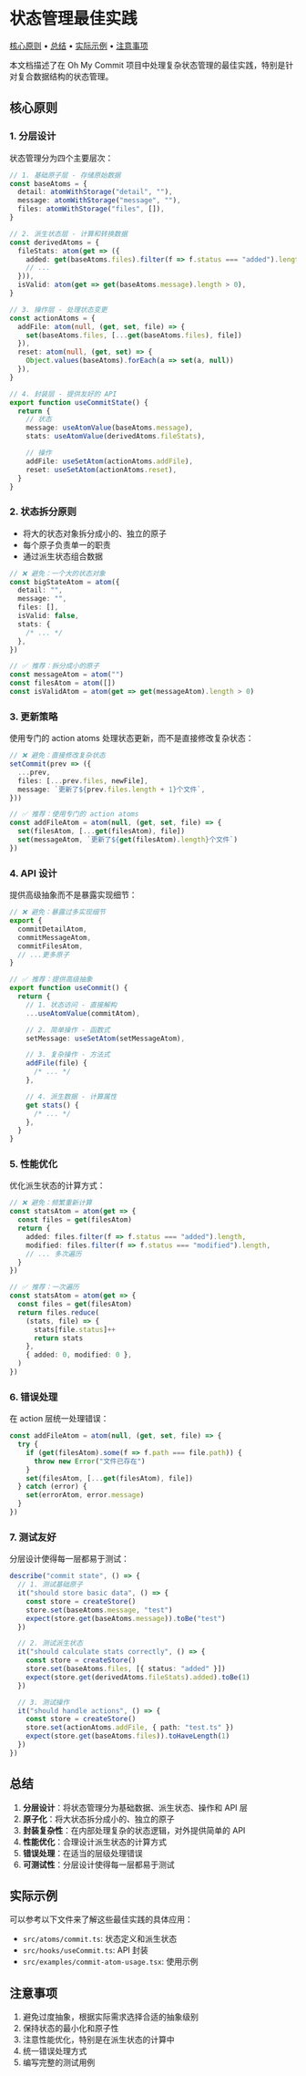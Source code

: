 # 状态管理最佳实践

<!-- toc -->

[核心原则](#核心原则) • [总结](#总结) • [实际示例](#实际示例) • [注意事项](#注意事项)

<!-- tocstop -->

本文档描述了在 Oh My Commit 项目中处理复杂状态管理的最佳实践，特别是针对复合数据结构的状态管理。

## 核心原则

### 1. 分层设计

状态管理分为四个主要层次：

```typescript
// 1. 基础原子层 - 存储原始数据
const baseAtoms = {
  detail: atomWithStorage("detail", ""),
  message: atomWithStorage("message", ""),
  files: atomWithStorage("files", []),
}

// 2. 派生状态层 - 计算和转换数据
const derivedAtoms = {
  fileStats: atom(get => ({
    added: get(baseAtoms.files).filter(f => f.status === "added").length,
    // ...
  })),
  isValid: atom(get => get(baseAtoms.message).length > 0),
}

// 3. 操作层 - 处理状态变更
const actionAtoms = {
  addFile: atom(null, (get, set, file) => {
    set(baseAtoms.files, [...get(baseAtoms.files), file])
  }),
  reset: atom(null, (get, set) => {
    Object.values(baseAtoms).forEach(a => set(a, null))
  }),
}

// 4. 封装层 - 提供友好的 API
export function useCommitState() {
  return {
    // 状态
    message: useAtomValue(baseAtoms.message),
    stats: useAtomValue(derivedAtoms.fileStats),

    // 操作
    addFile: useSetAtom(actionAtoms.addFile),
    reset: useSetAtom(actionAtoms.reset),
  }
}
```

### 2. 状态拆分原则

- 将大的状态对象拆分成小的、独立的原子
- 每个原子负责单一的职责
- 通过派生状态组合数据

```typescript
// ❌ 避免：一个大的状态对象
const bigStateAtom = atom({
  detail: "",
  message: "",
  files: [],
  isValid: false,
  stats: {
    /* ... */
  },
})

// ✅ 推荐：拆分成小的原子
const messageAtom = atom("")
const filesAtom = atom([])
const isValidAtom = atom(get => get(messageAtom).length > 0)
```

### 3. 更新策略

使用专门的 action atoms 处理状态更新，而不是直接修改复杂状态：

```typescript
// ❌ 避免：直接修改复杂状态
setCommit(prev => ({
  ...prev,
  files: [...prev.files, newFile],
  message: `更新了${prev.files.length + 1}个文件`,
}))

// ✅ 推荐：使用专门的 action atoms
const addFileAtom = atom(null, (get, set, file) => {
  set(filesAtom, [...get(filesAtom), file])
  set(messageAtom, `更新了${get(filesAtom).length}个文件`)
})
```

### 4. API 设计

提供高级抽象而不是暴露实现细节：

```typescript
// ❌ 避免：暴露过多实现细节
export {
  commitDetailAtom,
  commitMessageAtom,
  commitFilesAtom,
  // ...更多原子
}

// ✅ 推荐：提供高级抽象
export function useCommit() {
  return {
    // 1. 状态访问 - 直接解构
    ...useAtomValue(commitAtom),

    // 2. 简单操作 - 函数式
    setMessage: useSetAtom(setMessageAtom),

    // 3. 复杂操作 - 方法式
    addFile(file) {
      /* ... */
    },

    // 4. 派生数据 - 计算属性
    get stats() {
      /* ... */
    },
  }
}
```

### 5. 性能优化

优化派生状态的计算方式：

```typescript
// ❌ 避免：频繁重新计算
const statsAtom = atom(get => {
  const files = get(filesAtom)
  return {
    added: files.filter(f => f.status === "added").length,
    modified: files.filter(f => f.status === "modified").length,
    // ... 多次遍历
  }
})

// ✅ 推荐：一次遍历
const statsAtom = atom(get => {
  const files = get(filesAtom)
  return files.reduce(
    (stats, file) => {
      stats[file.status]++
      return stats
    },
    { added: 0, modified: 0 },
  )
})
```

### 6. 错误处理

在 action 层统一处理错误：

```typescript
const addFileAtom = atom(null, (get, set, file) => {
  try {
    if (get(filesAtom).some(f => f.path === file.path)) {
      throw new Error("文件已存在")
    }
    set(filesAtom, [...get(filesAtom), file])
  } catch (error) {
    set(errorAtom, error.message)
  }
})
```

### 7. 测试友好

分层设计使得每一层都易于测试：

```typescript
describe("commit state", () => {
  // 1. 测试基础原子
  it("should store basic data", () => {
    const store = createStore()
    store.set(baseAtoms.message, "test")
    expect(store.get(baseAtoms.message)).toBe("test")
  })

  // 2. 测试派生状态
  it("should calculate stats correctly", () => {
    const store = createStore()
    store.set(baseAtoms.files, [{ status: "added" }])
    expect(store.get(derivedAtoms.fileStats).added).toBe(1)
  })

  // 3. 测试操作
  it("should handle actions", () => {
    const store = createStore()
    store.set(actionAtoms.addFile, { path: "test.ts" })
    expect(store.get(baseAtoms.files)).toHaveLength(1)
  })
})
```

## 总结

1. **分层设计**：将状态管理分为基础数据、派生状态、操作和 API 层
2. **原子化**：将大状态拆分成小的、独立的原子
3. **封装复杂性**：在内部处理复杂的状态逻辑，对外提供简单的 API
4. **性能优化**：合理设计派生状态的计算方式
5. **错误处理**：在适当的层级处理错误
6. **可测试性**：分层设计使得每一层都易于测试

## 实际示例

可以参考以下文件来了解这些最佳实践的具体应用：

- `src/atoms/commit.ts`: 状态定义和派生状态
- `src/hooks/useCommit.ts`: API 封装
- `src/examples/commit-atom-usage.tsx`: 使用示例

## 注意事项

1. 避免过度抽象，根据实际需求选择合适的抽象级别
2. 保持状态的最小化和原子性
3. 注意性能优化，特别是在派生状态的计算中
4. 统一错误处理方式
5. 编写完整的测试用例
